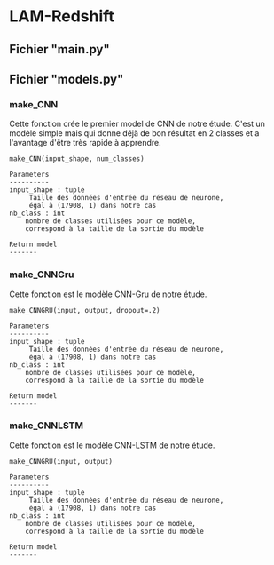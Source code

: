# LAM-Redshift


## Fichier "main.py"



## Fichier "models.py"

### make_CNN
Cette fonction crée le premier model de CNN de notre étude.
C'est un modèle simple mais qui donne déjà de bon résultat en 2 classes et a l'avantage d'être très rapide à apprendre.

    make_CNN(input_shape, num_classes)

    Parameters
    ----------
    input_shape : tuple
         Taille des données d'entrée du réseau de neurone,
         égal à (17908, 1) dans notre cas
    nb_class : int
        nombre de classes utilisées pour ce modèle, 
        correspond à la taille de la sortie du modèle

    Return model
    -------

### make_CNNGru
Cette fonction est le modèle CNN-Gru de notre étude.
    
    make_CNNGRU(input, output, dropout=.2)

    Parameters
    ----------
    input_shape : tuple
         Taille des données d'entrée du réseau de neurone,
         égal à (17908, 1) dans notre cas
    nb_class : int
        nombre de classes utilisées pour ce modèle, 
        correspond à la taille de la sortie du modèle

    Return model
    -------

### make_CNNLSTM
Cette fonction est le modèle CNN-LSTM de notre étude.
    
    make_CNNGRU(input, output)

    Parameters
    ----------
    input_shape : tuple
         Taille des données d'entrée du réseau de neurone,
         égal à (17908, 1) dans notre cas
    nb_class : int
        nombre de classes utilisées pour ce modèle, 
        correspond à la taille de la sortie du modèle

    Return model
    -------


